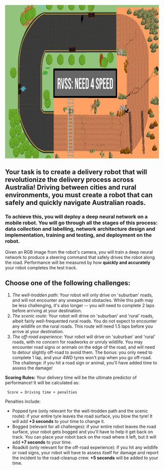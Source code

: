 
<img src="pics/FrontPage_Need4Speed.jpg" width="1000" height="500">

## Your task is to create a delivery robot that will revolutionize the delivery process across Australia! Driving between cities and rural environments, you must create a robot that can safely and quickly navigate Australian roads.

### To achieve this, you will deploy a deep neural network on a mobile robot. You will go through all the stages of this process: data collection and labelling, network architecture design and implementation, training and testing, and deployment on the robot. 

Given an RGB image from the robot's camera, you will train a deep neural network to produce a steering command that safely drives the robot along the road. Performance will be measured by how **quickly and accurately** your robot completes the test track. 

## Choose one of the following challenges:
1. *The well-trodden path*: Your robot will only drive on 'suburban' roads, and will not encounter any unexpected obstacles. While this path may be less challenging, it's also longer -- you will need to complete 2 laps before arriving at your destination.
2. *The scenic route*: Your robot will drive on 'suburban' and 'rural' roads, albeit fairly well-frequented rural roads. You do not expect to encounter any wildlife on the rural roads. This route will need 1.5 laps before you arrive at your destination.
3. *The off-road experience*: Your robot will drive on 'suburban' and 'rural' roads, with no concern for roadworks or unruly wildlife. You may encounter road signs or animals on the edge of the road, and will need to detour slightly off-road to avoid them. The bonus: you only need to complete 1 lap, and your 4WD tyres won't pop when you go off-road. The challenge: if you hit a road sign or animal, you'll have added time to assess the damage!

**Scoring Rules:**
Your delivery time will be the ultimate predictor of performance! It will be calculated as:

     Score = Driving time + penalties
     
Penalties include:
- Popped tyre (only relevant for the well-trodden path and the scenic route): if your entire tyre leaves the road surface, you blow the tyre! It will add **+3 seconds** to your time to change it.
- Bogged (relevant for all challenges): if your entire robot leaves the road surface, your robot gets bogged and you'll have to help it get back on track. You can place your robot back on the road where it left, but it will add **+7 seconds** to your time.
- Roadkill (only relevant for the off-road experience): if you hit any wildlife or road signs, your robot will have to assess itself for damage and report the incident to the road-cleanup crew. **+5 seconds** will be added to your time.
